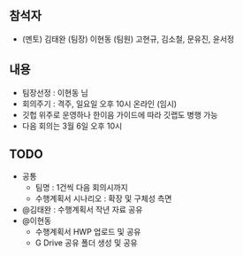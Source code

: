 ## 참석자
- (멘토) 김태완 (팀장) 이현동 (팀원) 고현규, 김소철, 문유진, 윤서정

## 내용
- 팀장선정 : 이현동 님
- 회의주기 : 격주, 일요일 오후 10시 온라인 (임시)
- 깃헙 위주로 운영하나 한이음 가이드에 따라 깃랩도 병행 가능
- 다음 회의는 3월 6일 오후 10시

## TODO
- 공통
  - 팀명 : 1건씩 다음 회의시까지
  - 수행계획서 시나리오 : 확장 및 구체성 측면
- @김태완 : 수행계획서 작년 자료 공유
- @이현동
  - 수행계획서 HWP 업로드 및 공유
  - G Drive 공유 폴더 생성 및 공유
